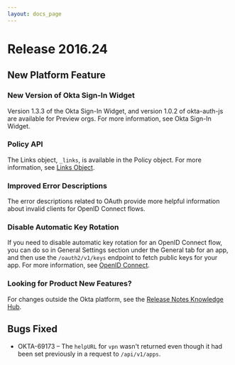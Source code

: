 ```yaml
---
layout: docs_page
---
```


# Release 2016.24

## New Platform Feature

### New Version of Okta Sign-In Widget
Version 1.3.3 of the Okta Sign-In Widget, and version 1.0.2 of okta-auth-js are available for Preview orgs. For more information, see Okta Sign-In Widget.

### Policy API
The Links object, `_links`, is available in the Policy object. For more information, see [Links Object](/docs/api/resources/users.html#links-object).

### Improved Error Descriptions
The error descriptions related to OAuth provide more helpful information about invalid clients for OpenID Connect flows.

### Disable Automatic Key Rotation
If you need to disable automatic key rotation for an OpenID Connect flow, you can do so in General Settings section under the General tab for an app, and then use the `/oauth2/v1/keys` endpoint to fetch public keys for your app. For more information, see [OpenID Connect](/docs/api/resources/oidc.html).


### Looking for Product New Features?

For changes outside the Okta platform, see the [Release Notes Knowledge Hub](https://support.okta.com/help/articles/Knowledge_Article/Release-Notes-Knowledge-Hub).

## Bugs Fixed

* OKTA-69173 – The `helpURL` for `vpn` wasn't returned even though it had been set previously in a request to `/api/v1/apps`.
